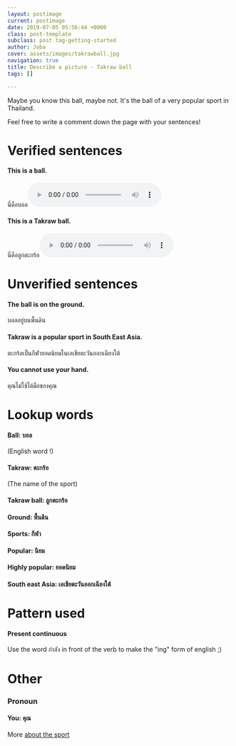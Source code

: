 ```yaml
---
layout: postimage
current: postimage
date: 2019-07-05 05:56:44 +0000
class: post-template
subclass: post tag-getting-started
author: Joba
cover: assets/images/takrawball.jpg
navigation: true
title: Describe a picture - Takraw ball
tags: []

---
```

Maybe you know this ball, maybe not. It's the ball of a very popular sport in Thailand.

Feel free to write a comment down the page with your sentences!

# Verified sentences

#### This is a ball.

<span class="blue">นี่คือบอล</span><audio controls preload src="assets/sound/นี่คือบอล.mp3">

#### This is a Takraw ball.

<span class="blue">นี่คือลูกตะกร้อ</span><audio controls preload src="assets/sound/นี่คือลูกตะกร้อ.mp3">

# Unverified sentences

#### The ball is on the ground.

<span class="blue">บอลอยู่บนพื้นดิน</span>

#### Takraw is a popular sport in South East Asia.

<span class="blue">ตะกร้อเป็นกีฬายอดนิยมในเอเชียตะวันออกเฉียงใต้</span>

#### You cannot use your hand.

<span class="blue">คุณไม่ใช้ได้มือของคุณ</span>

# Lookup words

#### Ball: <span class="blue">บอล</span>

(English word !)

#### Takraw: <span class="blue">ตะกร้อ</span>

(The name of the sport)

#### Takraw ball: <span class="blue">ลูกตะกร้อ</span>

#### Ground: <span class="blue">พื้นดิน</span>

#### Sports: <span class="blue">กีฬา</span>

#### Popular: <span class="blue">นิยม</span>

#### Highly popular: <span class="blue">ยอดนิยม</span>

#### South east Asia: <span class="blue">เอเชียตะวันออกเฉียงใต้</span>

# Pattern used

#### Present continuous

Use the word <span class="blue">กำลัง</span> in front of the verb to make the "ing" form of english ;)

# Other

### Pronoun

#### You: <span class="blue">คุณ</span>

More [about the sport ](https://en.wikipedia.org/wiki/Sepak_takraw "Wikipage")

<br/><br/>